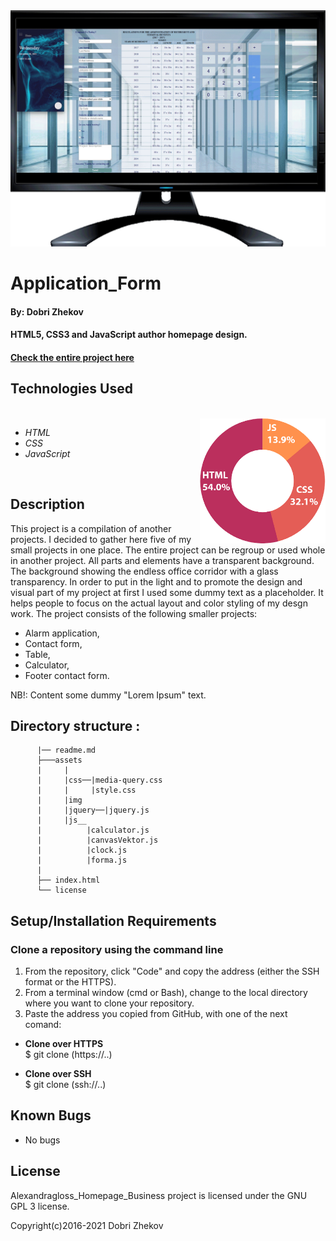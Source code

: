 <img align="justify" alt="chart" width="950px" src="https://github.com/zhekovdobri/zhekovdobri/blob/b82548a8b83cad7eebd4f7a76ba05b56dbad96ee/LandingPage_Form_Project_preview_1200px.gif">

# Application_Form

#### By: Dobri Zhekov

#### HTML5, CSS3 and JavaScript author homepage design.
#### [<ins>Check the entire project here</ins>](https://zhekovdobri.github.io/Application_Form/)
## Technologies Used

<div class=pull-left>

</div>
&nbsp;&nbsp;&nbsp;&nbsp;&nbsp;&nbsp;&nbsp;&nbsp;&nbsp;&nbsp;&nbsp;&nbsp;&nbsp;&nbsp;&nbsp;
<div class=pull-right>
<img align="right" alt="chart" height="200px" src="https://github.com/zhekovdobri/Application_Form/blob/8f1fe41043bed65b1d4ca3b6de232a7929cec7a9/assets/img/Application_Forrm_language_chart.png">
</div>

* _HTML_
* _CSS_
* _JavaScript_

<br />

## Description
This project is a compilation of another projects. I decided to gather here five of my small projects in one place. The entire project can be regroup or used whole in another project. All parts and elements have a transparent background. The background showing the endless office corridor with a glass transparency. In order to put in the light and to promote the design and visual part of my project at first I used some dummy text as a placeholder. It helps people to focus on the actual layout and color styling of my desgn work. The project consists of the following smaller projects:

* Alarm application, 
* Contact form, 
* Table,
* Calculator,
* Footer contact form.

NB!: Content some dummy "Lorem Ipsum" text.   

## Directory structure :

          |── readme.md    
          ├───assets
          |     |      
          |     |css──|media-query.css
          |     |     |style.css
          |     |img                     
          |     |jquery──|jquery.js
          |     |js__
          |          |calculator.js
          |          |canvasVektor.js
          |          |clock.js  
          |          |forma.js
          |                                                                   
          ├── index.html                          
          └── license
 

## Setup/Installation Requirements

### Clone a repository using the command line 

1. From the repository, click "Code" and copy the address (either the SSH format or the HTTPS). 
2. From a terminal window (cmd or Bash), change to the local directory where you want to clone your repository.
3. Paste the address you copied from GitHub, with one of the next comand:

* **Clone over HTTPS**<br>
  $ git clone (https://..)
  
* **Clone over SSH**<br>
  $ git clone (ssh://..)

## Known Bugs

* No bugs

## License

Alexandragloss_Homepage_Business project is licensed under the GNU GPL 3 license.

Copyright(c)2016-2021 Dobri Zhekov

